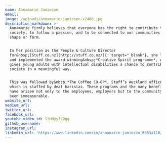 ```yaml
---
name: Annamarie Jamieson
email:
image: /uploads/annamarie-jamieson-x2400.jpg
description_markdown: >-
  Annamarie firmly believes that everyone has the right to contribute to
  society, to follow a passion, and to be connected to our communities in some
  shape or form.


  In her position as the People & Culture Director
  for&nbsp;[Stuff.co.nz](http://stuff.co.nz/){: target="_blank"}, she launched
  and implemented the award-winning&nbsp;*Creative Spirit programme*, which
  gives young adults with intellectual disabilities a chance to contribute to
  society in a meaningful way.


  This was followed by&nbsp;*The Coffee CO-OP*, Stuff’s Auckland office cafe,
  which is staffed by deaf baristas. These programs and the many benefits that
  have arisen not only to the employees, employers but to the community have
  been immeasurable.
website_url:
medium_url:
twitter_url:
facebook_url:
youtube_video_id: ltHMyyfCDqg
github_username:
instagram_url:
linkedin_url: 'https://www.linkedin.com/in/annamarie-jamieson-8053a118/'
---
```

